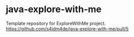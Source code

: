 # java-explore-with-me
Template repository for ExploreWithMe project. https://github.com/s4idm4de/java-explore-with-me/pull/5
